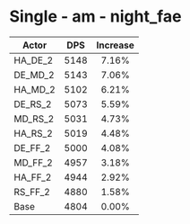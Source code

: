 # Single - am - night_fae
| Actor | DPS | Increase |
|---|:---:|:---:|
|HA_DE_2|5148|7.16%|
|DE_MD_2|5143|7.06%|
|HA_MD_2|5102|6.21%|
|DE_RS_2|5073|5.59%|
|MD_RS_2|5031|4.73%|
|HA_RS_2|5019|4.48%|
|DE_FF_2|5000|4.08%|
|MD_FF_2|4957|3.18%|
|HA_FF_2|4944|2.92%|
|RS_FF_2|4880|1.58%|
|Base|4804|0.00%|
